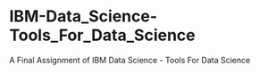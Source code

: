 # IBM-Data_Science-Tools_For_Data_Science
A Final Assignment of IBM Data Science - Tools For Data Science
